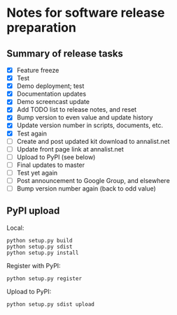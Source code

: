 # Notes for software release preparation

## Summary of release tasks

- [x] Feature freeze
- [x] Test
- [x] Demo deployment; test
- [x] Documentation updates
- [x] Demo screencast update
- [x] Add TODO list to release notes, and reset
- [x] Bump version to even value and update history
- [x] Update version number in scripts, documents, etc.
- [x] Test again
- [ ] Create and post updated kit download to annalist.net
- [ ] Update front page link at annalist.net
- [ ] Upload to PyPI (see below)
- [ ] Final updates to master
- [ ] Test yet again
- [ ] Post announcement to Google Group, and elsewhere
- [ ] Bump version number again (back to odd value)

## PyPI upload

Local:

    python setup.py build
    python setup.py sdist
    python setup.py install

Register with PyPI:

    python setup.py register

Upload to PyPI:

    python setup.py sdist upload

